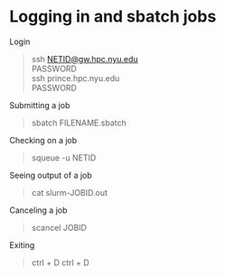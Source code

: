 # Logging in and sbatch jobs

Login
> ssh NETID@gw.hpc.nyu.edu  
> PASSWORD  
> ssh prince.hpc.nyu.edu  
> PASSWORD

Submitting a job
> sbatch FILENAME.sbatch

Checking on a job
> squeue -u NETID

Seeing output of a job
> cat slurm-JOBID.out

Canceling a job
> scancel JOBID

Exiting
> ctrl + D
> ctrl + D
